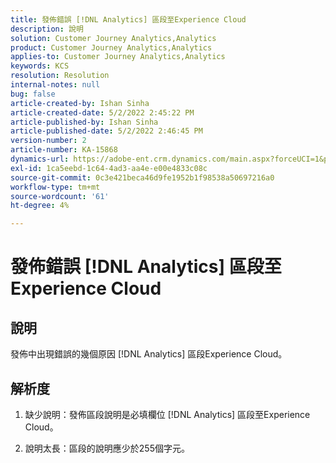 ```yaml
---
title: 發佈錯誤 [!DNL Analytics] 區段至Experience Cloud
description: 說明
solution: Customer Journey Analytics,Analytics
product: Customer Journey Analytics,Analytics
applies-to: Customer Journey Analytics,Analytics
keywords: KCS
resolution: Resolution
internal-notes: null
bug: false
article-created-by: Ishan Sinha
article-created-date: 5/2/2022 2:45:22 PM
article-published-by: Ishan Sinha
article-published-date: 5/2/2022 2:46:45 PM
version-number: 2
article-number: KA-15868
dynamics-url: https://adobe-ent.crm.dynamics.com/main.aspx?forceUCI=1&pagetype=entityrecord&etn=knowledgearticle&id=8c8c127a-26ca-ec11-a7b5-6045bd00dca1
exl-id: 1ca5eebd-1c64-4ad3-aa4e-e00e4833c08c
source-git-commit: 0c3e421beca46d9fe1952b1f98538a50697216a0
workflow-type: tm+mt
source-wordcount: '61'
ht-degree: 4%

---
```


# 發佈錯誤 [!DNL Analytics] 區段至Experience Cloud

## 說明


發佈中出現錯誤的幾個原因 [!DNL Analytics] 區段Experience Cloud。


## 解析度


1. 缺少說明：發佈區段說明是必填欄位 [!DNL Analytics] 區段至Experience Cloud。

2. 說明太長：區段的說明應少於255個字元。
